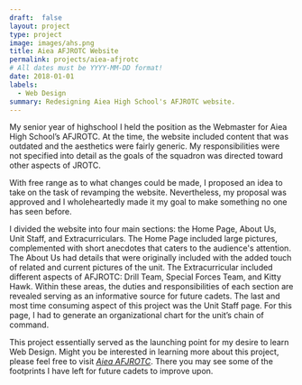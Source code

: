 ```yaml
---
draft:  false
layout: project
type: project
image: images/ahs.png
title: Aiea AFJROTC Website
permalink: projects/aiea-afjrotc
# All dates must be YYYY-MM-DD format!
date: 2018-01-01
labels:
  - Web Design
summary: Redesigning Aiea High School's AFJROTC website.
---
```


My senior year of highschool I held the position as the Webmaster for Aiea High School’s AFJROTC. At the time, the website included content that was outdated and the aesthetics were fairly generic. My responsibilities were not specified into detail as the goals of the squadron was directed toward other aspects of JROTC. 

With free range as to what changes could be made, I proposed an idea to take on the task of revamping the website. Nevertheless, my proposal was approved and I wholeheartedly made it my goal to make something no one has seen before.

I divided the website into four main sections: the Home Page, About Us, Unit Staff, and Extracurriculars. The Home Page included large pictures, complemented with short anecdotes that caters to the audience's attention. The About Us had details that were originally included with the added touch of related and current pictures of the unit. The Extracurricular included different aspects of AFJROTC: Drill Team, Special Forces Team, and Kitty Hawk. Within these areas, the duties and responsibilities of each section are revealed serving as an informative source for future cadets. The last and most time consuming aspect of this project was the Unit Staff page. For this page, I had to generate an organizational chart for the unit’s chain of command.

This project essentially served as the launching point for my desire to learn Web Design. Might you be interested in learning more about this project, please feel free to visit [_Aiea AFJROTC_](https://www.aieaafjrotc.com/copy-of-about-us). There you may see some of the footprints I have left for future cadets to improve upon.
